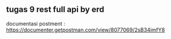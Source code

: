tugas 9 rest full api by erd
------------------------------
documentasi postment :
https://documenter.getpostman.com/view/8077069/2sB34imfY8
